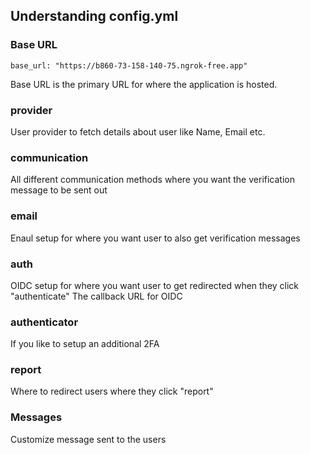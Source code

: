 ## Understanding config.yml

### Base URL
`base_url: "https://b860-73-158-140-75.ngrok-free.app"`

Base URL is the primary URL for where the application is hosted. 

### provider
User provider to fetch details about user like Name, Email etc.

### communication
All different communication methods where you want the verification message to be sent out

### email
Enaul setup for where you want user to also get verification messages

### auth
OIDC setup for where you want user to get redirected when they click "authenticate"
The callback URL for OIDC

### authenticator
If you like to setup an additional 2FA 

### report
Where to redirect users where they click "report"

### Messages
Customize message sent to the users


